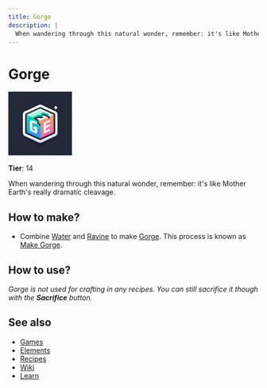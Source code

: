 ```yaml
---
title: Gorge
description: |
  When wandering through this natural wonder, remember: it's like Mother Earth's really dramatic cleavage.
---
```

# Gorge

![](../images/item.gorge.png)

**Tier**: 14

When wandering through this natural wonder, remember: it's like Mother Earth's really dramatic cleavage.

## How to make?

* Combine [Water](/wiki/elements/water) and [Ravine](/wiki/elements/ravine) to make [Gorge](/wiki/elements/gorge). This process is known as [Make Gorge](/wiki/recipes/make-gorge).

## How to use?

_Gorge is not used for crafting in any recipes. You can still sacrifice it though with the **Sacrifice** button._

## See also

* [Games](/wiki/games)
* [Elements](/wiki/elements)
* [Recipes](/wiki/recipes)
* [Wiki](/wiki/index)
* [Learn](/learn/index)
